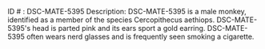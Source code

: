 ID # : DSC-MATE-5395
Description: DSC-MATE-5395 is a male monkey, identified as a member of the species Cercopithecus aethiops. DSC-MATE-5395's head is parted pink and its ears sport a gold earring. DSC-MATE-5395 often wears nerd glasses and is frequently seen smoking a cigarette.